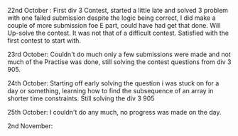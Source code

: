 
22nd October :
First div 3 Contest, started a little late and solved 3 problem with one failed submission despite the logic being correct, I did make a couple of more submission foe E part, could have had get that done. Will Up-solve the contest. It was not that of a difficult contest. Satisfied with the first contest to start with. 


23rd October:
Couldn't do much only a few submissions were made and not much of the Practise was done, still solving the contest questions from div 3 905.

24th October:
Starting off early solving the question i was stuck on for a day or something, learning how to find the subsequence of an array in shorter time constraints. Still solving the div 3 905

25th October:
I couldn't do any much, no progress was made on the day.

2nd November:


